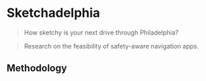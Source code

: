 # Sketchadelphia
> How sketchy is your next drive through Philadelphia?

> Research on the feasibility of safety-aware navigation apps.
## Methodology
